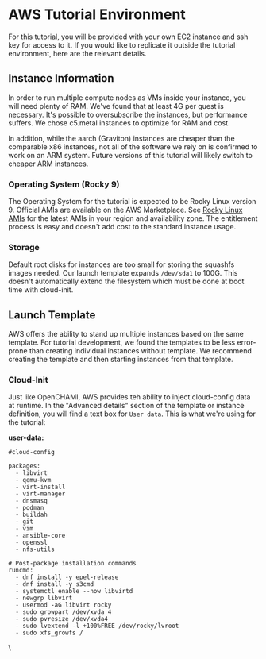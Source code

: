 # AWS Tutorial Environment

For this tutorial, you will be provided with your own EC2 instance and ssh key for access to it.  If you would like to replicate it outside the tutorial environment, here are the relevant details.

## Instance Information

In order to run multiple compute nodes as VMs inside your instance, you will need plenty of RAM.  We've found that at least 4G per guest is necessary.  It's possible to oversubscribe the instances, but performance suffers.  We chose c5.metal instances to optimize for RAM and cost.

In addition, while the aarch (Graviton) instances are cheaper than the comparable x86 instances, not all of the software we rely on is confirmed to work on an ARM system.  Future versions of this tutorial will likely switch to cheaper ARM instances.

### Operating System (Rocky 9)

The Operating System for the tutorial is expected to be Rocky Linux version 9.  Official AMIs are available on the AWS Marketplace.  See [Rocky Linux AMIs](https://aws.amazon.com/marketplace/seller-profile?id=01538adc-2664-49d5-b926-3381dffce12d) for the latest AMIs in your region and availability zone.  The entitlement process is easy and doesn't add cost to the standard instance usage.

### Storage

Default root disks for instances are too small for storing the squashfs images needed.  Our launch template expands `/dev/sda1` to 100G.  This doesn't automatically extend the filesystem which must be done at boot time with cloud-init.

## Launch Template

AWS offers the ability to stand up multiple instances based on the same template.  For tutorial development, we found the templates to be less error-prone than creating individual instances without template.  We recommend creating the template and then starting instances from that template.


### Cloud-Init

Just like OpenCHAMI, AWS provides teh ability to inject cloud-config data at runtime.  In the "Advanced details" section of the template or instance definition, you will find a text box for `User data`.  This is what we're using for the tutorial:

**user-data:**
```
#cloud-config

packages:
  - libvirt
  - qemu-kvm
  - virt-install
  - virt-manager
  - dnsmasq
  - podman
  - buildah
  - git
  - vim
  - ansible-core
  - openssl
  - nfs-utils

# Post-package installation commands
runcmd:
  - dnf install -y epel-release
  - dnf install -y s3cmd
  - systemctl enable --now libvirtd
  - newgrp libvirt
  - usermod -aG libvirt rocky
  - sudo growpart /dev/xvda 4
  - sudo pvresize /dev/xvda4
  - sudo lvextend -l +100%FREE /dev/rocky/lvroot
  - sudo xfs_growfs /
```
\

